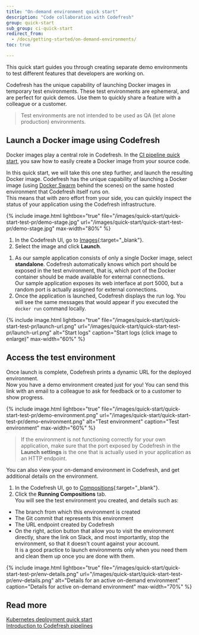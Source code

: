 ```yaml
---
title: "On-demand environment quick start"
description: "Code collaboration with Codefresh"
group: quick-start
sub_group: ci-quick-start
redirect_from:
  - /docs/getting-started/on-demand-environments/
toc: true

---
```


This quick start guides you through creating separate demo environments to test different features that developers are working on. 

Codefresh has the unique capability of launching Docker images in temporary test environments. These test environments
are ephemeral, and are perfect for quick demos. Use them to quickly share a feature with a colleague or a customer.  

> Test environments are not intended to be used as QA (let alone production) environments. 

## Launch a Docker image using Codefresh

Docker images play a central role in Codefresh. 
In the [CI pipeline quick start]({{site.baseurl}}/docs/quick-start/ci-quick-start/create-ci-pipeline/), you saw how to easily create a Docker image from your source code.

In this quick start, we will take this one step further, and launch the resulting Docker image.
Codefresh has the unique capability of launching a Docker image (using [Docker Swarm](https://docs.docker.com/engine/swarm/) behind the scenes) on the same hosted environment that Codefresh itself runs on.  
This means that with zero effort from your side, you can quickly inspect the status of your application using the Codefresh infrastructure. 

{% include 
image.html 
lightbox="true" 
file="/images/quick-start/quick-start-test-pr/demo-stage.jpg" 
url="/images/quick-start/quick-start-test-pr/demo-stage.jpg" 
max-width="80%" 
%}



1. In the Codefresh UI, go to [Images](https://g.codefresh.io/2.0/images){:target="\_blank"}.
1. Select the image and click **Launch**.

<!--- remember to change screenshot>
{% include 
image.html 
lightbox="true" 
file="/images/quick-start/quick-start-test-pr/launch.png" 
url="/images/quick-start/quick-start-test-pr/launch.png" 
alt="Launching a Docker image" 
caption="Launching a Docker image" 
max-width="80%" 
%}

-->
1. As our sample application consists of only a single Docker image, select **standalone**. 
  Codefresh automatically knows which port should be exposed in the test environment, that is, which port of the Docker container should be made available for external connections.  
  Our sample application exposes its web interface at port 5000, but a random port is actually assigned for external connections.
1. Once the application is launched, Codefresh displays the run log. You will see the same messages that would appear if you executed the `docker run` command locally. 

{% include 
image.html 
lightbox="true" 
file="/images/quick-start/quick-start-test-pr/launch-url.png" 
url="/images/quick-start/quick-start-test-pr/launch-url.png" 
alt="Start logs" 
caption="Start logs (click image to enlarge)" 
max-width="60%" 
%}

## Access the test environment

Once launch is complete, Codefresh prints a dynamic URL for the deployed environment.  
Now you have a demo environment created just for you! You can send this link with an email to a colleague to ask for feedback or to a customer to show progress.  


{% include 
image.html 
lightbox="true" 
file="/images/quick-start/quick-start-test-pr/demo-environment.png" 
url="/images/quick-start/quick-start-test-pr/demo-environment.png" 
alt="Test environment" 
caption="Test environment" 
max-width="60%" 
%}

>If the environment is not functioning correctly for your own application, make sure that the port exposed by Codefresh in the **Launch settings** is the one that is actually used in your application as an HTTP endpoint. 

You can also view your on-demand environment in Codefresh, and get additional details on the environment.

1. In the Codefresh UI, go to [Compositions](https://g.codefresh.io/compositions){:target="\_blank"}.
1. Click the **Running Compositions** tab.    
  You will see the test environment you created, and details such as:
  * The branch from which this environment is created
  * The Git commit that represents this environment
  * The URL endpoint created by Codefresh
  * On the right, action button that allow you to visit the environment directly, share the link on Slack, and most importantly, stop the environment, so that it doesn't count against your account.  
    It is a good practice to launch environments only when you need them and clean them up once you are done with them.

{% include 
image.html 
lightbox="true" 
file="/images/quick-start/quick-start-test-pr/env-details.png" 
url="/images/quick-start/quick-start-test-pr/env-details.png" 
alt="Details for an active on-demand environment" 
caption="Details for active on-demand environment" 
max-width="70%" 
%}



## Read more
[Kubernetes deployment quick start]({{site.baseurl}}/docs/quick-start/ci-quick-start/deploy-to-kubernetes/)  
[Introduction to Codefresh pipelines]({{site.baseurl}}/docs/pipelines/introduction-to-codefresh-pipelines/)



